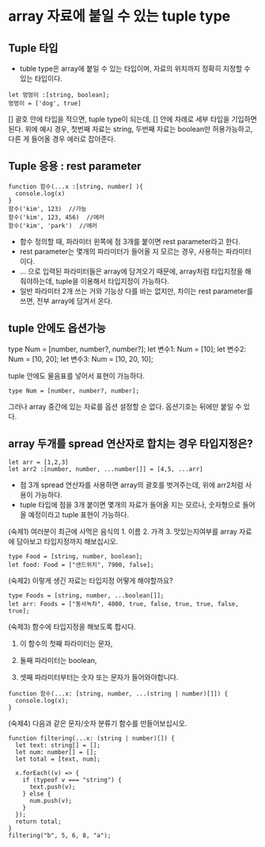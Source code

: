 # array 자료에 붙일 수 있는 tuple type

## Tuple 타입

- tuble type은 array에 붙일 수 있는 타입이며, 자료의 위치까지 정확히 지정할 수 있는 타입이다.

```
let 멍멍이 :[string, boolean];
멍멍이 = ['dog', true]
```

[] 괄호 안에 타입을 적으면, tuple type이 되는데, [] 안에 차례로 세부 타입을 기입하면 된다.
위에 예시 경우, 첫번째 자료는 string, 두번째 자료는 boolean만 허용가능하고, 다른 게 들어올 경우 에러로 잡아준다.

## Tuple 응용 : rest parameter

```
function 함수(...x :[string, number] ){
  console.log(x)
}
함수('kim', 123)  //가능
함수('kim', 123, 456)  //에러
함수('kim', 'park')  //에러
```

- 함수 정의할 때, 파라미터 왼쪽에 점 3개를 붙이면 rest parameter라고 한다.
- rest parameter는 몇개의 파라미터가 들어올 지 모르는 경우, 사용하는 파라미터이다.
- ... 으로 입력된 파라미터들은 array에 담겨오기 때문에, array처럼 타입지정을 해줘야하는데, tuple을 이용해서 타입지정이 가능하다.
- 일반 파라미터 2개 쓰는 거와 기능상 다를 바는 없지만, 차이는 rest parameter를 쓰면, 전부 array에 담겨서 온다.

## tuple 안에도 옵션가능

type Num = [number, number?, number?];
let 변수1: Num = [10];
let 변수2: Num = [10, 20];
let 변수3: Num = [10, 20, 10];

tuple 안에도 물음표를 넣어서 표현이 가능하다.

```
type Num = [number, number?, number];
```

그러나 array 중간에 있는 자료를 옵션 설정할 순 없다.
옵션기호는 뒤에만 붙일 수 있다.

## array 두개를 spread 연산자로 합치는 경우 타입지정은?

```
let arr = [1,2,3]
let arr2 :[number, number, ...number[]] = [4,5, ...arr]
```

- 점 3개 spread 연산자를 사용하면 array의 괄호를 벗겨주는데, 위에 arr2처럼 사용이 가능하다.
- tuple 타입에 점을 3개 붙이면 몇개의 자료가 들어올 지는 모르나, 숫자형으로 들어올 예정이라고 tuple 표현이 가능하다.

(숙제1) 여러분이 최근에 사먹은 음식의 1. 이름 2. 가격 3. 맛있는지여부를 array 자료에 담아보고 타입지정까지 해보십시오.

```
type Food = [string, number, boolean];
let food: Food = ["샌드위치", 7900, false];
```

(숙제2) 이렇게 생긴 자료는 타입지정 어떻게 해야할까요?

```
type Foods = [string, number, ...boolean[]];
let arr: Foods = ["동서녹차", 4000, true, false, true, true, false, true];
```

(숙제3) 함수에 타입지정을 해보도록 합시다.

1. 이 함수의 첫째 파라미터는 문자,

2. 둘째 파라미터는 boolean,

3. 셋째 파라미터부터는 숫자 또는 문자가 들어와야합니다.

```
function 함수(...x: [string, number, ...(string | number)[]]) {
  console.log(x);
}
```

(숙제4) 다음과 같은 문자/숫자 분류기 함수를 만들어보십시오.

```
function filtering(...x: (string | number)[]) {
  let text: string[] = [];
  let num: number[] = [];
  let total = [text, num];

  x.forEach((v) => {
    if (typeof v === "string") {
      text.push(v);
    } else {
      num.push(v);
    }
  });
  return total;
}
filtering("b", 5, 6, 8, "a");

```
